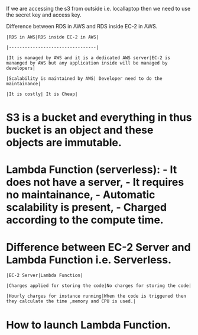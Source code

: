 If we are accessing the s3 from outside i.e. locallaptop then we need to use the secret key and access key.

Difference between RDS in AWS and RDS inside EC-2 in AWS.

	|RDS in AWS|RDS inside EC-2 in AWS|
	
	|---------------------------------|

	|It is managed by AWS and it is a dedicated AWS server|EC-2 is mananged by AWS but any application inside will be managed by developers|

	|Scalability is maintained by AWS| Developer need to do the maintainance|

	|It is costly| It is Cheap|

# S3 is a **bucket** and everything in thus bucket is an object and these objects are immutable.

# Lambda Function (serverless): - It does not have a server, - It requires no maintainance, - Automatic scalability is present, - Charged according to the compute time.

# Difference between EC-2 Server and Lambda Function i.e. Serverless.


	|EC-2 Server|Lambda Function|

	|Charges applied for storing the code|No charges for storing the code|
	
	|Hourly charges for instance running|When the code is triggered then they calculate the time ,memory and CPU is used.|

	
# How to launch Lambda Function.



	 
